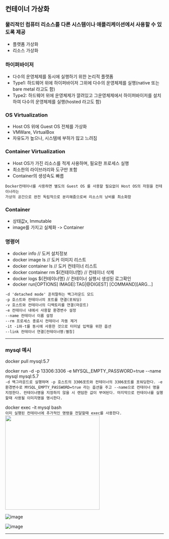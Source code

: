 ## 컨테이너 가상화
### **물리적인 컴퓨터 리소스를 다른 시스템이나 애플리케이션에서 사용할 수 있도록 제공**
* 플랫폼 가상화
* 리소스 가상화
### **하이퍼바이저**
* 다수의 운영체제를 동시에 실행하기 위한 논리적 플랫폼
* Type1: 하드웨어 위에 하이퍼바이저 그위에 다수의 운영체제를 실행(native 또는 bare metal 라고도 함)
* Type2: 하드웨어 위에 운영체제가 깔려있고 그운영체제에서 하이퍼바이저를 설치하여 다수의 운영체제를 실행(hosted 라고도 함)

### **OS Virtualization**
* Host OS 위에 Guest OS 전체를 가상화
* VMWare, VirtualBox
* 자유도가 높으나, 시스템에 부하가 많고 느려짐

### **Container Virtualization**
* Host OS가 가진 리소스를 적게 사용하며, 필요한 프로세스 실행
* 최소한의 라이브러리와 도구만 포함
* Container의 생성속도 빠름

```
Docker컨테이너를 사용하면 별도의 Guest OS 를 사용할 필요없이 Host OS의 자원을 컨테이너라는 
가상의 공간으로 완전 독립적으로 분리해줌으로써 리소스의 낭비를 최소화함
```

### **Container**
* 상태값x, Immutable
* image를 가지고 실체화 -> Container

### **명령어**
* docker info // 도커 설치정보
* docker image ls // 도커 이미지 리스트
* docker container ls // 도커 컨테이너 리스트
* docker container rm ${컨테이너명} // 컨테이너 삭제
* docker logs ${컨테이너명} // 컨테이너 실행시 생성된 로그확인
* docker run[OPTIONS] IMAGE[:TAG|@DIGEST] [COMMAND][ARG...]
```
-d 'detached mode' 흔히말하는 백그라운드 모드
-p 호스트와 컨테이너의 포트를 연결(포워딩)
-v 호스트와 컨테이너의 디렉토리를 연결(마운트)
-e 컨테이너 내에서 사용할 환경변수 설정
--name 컨테이너 이름 설정
--rm 프로세스 종료시 컨테이너 자동 제거
-it -i와-t를 동시에 사용한 것으로 터미널 입력을 위한 옵션
--link 컨테이너 연결[컨테이너명:별칭]
```
<hr>

### **mysql 예시**
docker pull mysql:5.7

docker run -d -p 13306:3306 -e MYSQL_EMPTY_PASSWORD=true --name mysql mysql:5.7<br>
`
-d 백그라운드로 실행하며 -p 호스트의 3306포트와 컨테이너의 3306포트를 포워딩한다.
-e 환경변수로 MYSQL_EMPTY_PASSWORD=true 라는 옵션을 주고 --name으로 컨테이너 명을 지정한다.
컨테이너명을 지정하지 않을 시 랜덤한 값이 부여된다. 마지막으로 컨테이너를 실행할때 사용될 이미지명을 명시한다.
`

docker exec -it mysql bash<br>
`
이미 실행된 컨테이너에 추가적인 명령을 전달할때 exec를 사용한다.
`
<img src="https://user-images.githubusercontent.com/46228593/135862100-68f0e5a0-ba78-4783-a093-93ddd2a2a873.png" width="300"/>

![image](https://user-images.githubusercontent.com/46228593/135862892-eaacdcd7-6540-4226-93cf-31840b153d4d.png)

![image](https://user-images.githubusercontent.com/46228593/135863042-30a81ae3-4a1a-4983-94d7-2b461171368c.png)
<hr>
